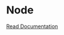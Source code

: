 # Node
<a href="https://www.npmjs.com/package/@engagespot/node" target="_blank">Read Documentation</a>